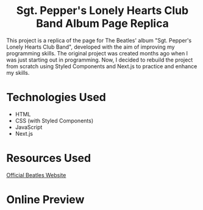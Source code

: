  <h1 align="center"> Sgt. Pepper's Lonely Hearts Club Band Album Page Replica</h1>

This project is a replica of the page for The Beatles' album "Sgt. Pepper's Lonely Hearts Club Band", developed with the aim of improving my programming skills. The original project was created months ago when I was just starting out in programming. Now, I decided to rebuild the project from scratch using Styled Components and Next.js to practice and enhance my skills.

# Technologies Used

- HTML
- CSS (with Styled Components)
- JavaScript
- Next.js

# Resources Used

[Official Beatles Website](https://www.thebeatles.com/sgt-peppers-lonely-hearts-club-band-0)

# Online Preview
